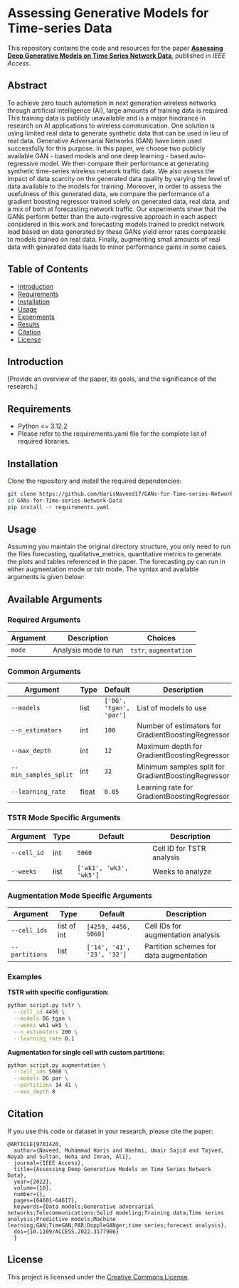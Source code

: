 # Assessing Generative Models for Time-series Data

This repository contains the code and resources for the paper [**Assessing Deep Generative Models on Time Series Network Data**](https://ieeexplore.ieee.org/document/9781420), published in *IEEE Access*. 

## Abstract

To achieve zero touch automation in next generation wireless networks through artificial intelligence (AI), large amounts of training data is required. This training data is publicly unavailable and is a major hindrance in research on AI applications to wireless communication. One solution is using limited real data to generate synthetic data that can be used in lieu of real data. Generative Adversarial Networks (GAN) have been used successfully for this purpose. In this paper, we choose two publicly available GAN - based models and one deep learning - based auto-regressive model. We then compare their performance at generating synthetic time-series wireless network traffic data. We also assess the impact of data scarcity on the generated data quality by varying the level of data available to the models for training. Moreover, in order to assess the usefulness of this generated data, we compare the performance of a gradient boosting regressor trained solely on generated data, real data, and a mix of both at forecasting network traffic. Our experiments show that the GANs perform better than the auto-regressive approach in each aspect considered in this work and forecasting models trained to predict network load based on data generated by these GANs yield error rates comparable to models trained on real data. Finally, augmenting small amounts of real data with generated data leads to minor performance gains in some cases.

## Table of Contents

- [Introduction](#introduction)
- [Requirements](#requirements)
- [Installation](#installation)
- [Usage](#usage)
- [Experiments](#experiments)
- [Results](#results)
- [Citation](#citation)
- [License](#license)

## Introduction

[Provide an overview of the paper, its goals, and the significance of the research.]

## Requirements

- Python <= 3.12.2
- Please refer to the requirements.yaml file for the complete list of required libraries.

## Installation

Clone the repository and install the required dependencies:

```bash
git clone https://github.com/HarisNaveed17/GANs-for-Time-series-Network-Data.git
cd GANs-for-Time-series-Network-Data
pip install -r requirements.yaml
```

## Usage

Assuming you maintain the original directory structure, you only need to run the files forecasting, qualitative_metrics, quantitative metrics to generate the plots and tables referenced in the paper. The forecasting.py can run in either augmentation mode or tstr mode. The syntax and available arguments is given below:

## Available Arguments

### Required Arguments
| Argument | Description | Choices |
|----------|-------------|---------|
| `mode` | Analysis mode to run | `tstr`, `augmentation` |

### Common Arguments
| Argument | Type | Default | Description |
|----------|------|---------|-------------|
| `--models` | list | `['DG', 'tgan', 'par']` | List of models to use |
| `--n_estimators` | int | `100` | Number of estimators for GradientBoostingRegressor |
| `--max_depth` | int | `12` | Maximum depth for GradientBoostingRegressor |
| `--min_samples_split` | int | `32` | Minimum samples split for GradientBoostingRegressor |
| `--learning_rate` | float | `0.05` | Learning rate for GradientBoostingRegressor |

### TSTR Mode Specific Arguments
| Argument | Type | Default | Description |
|----------|------|---------|-------------|
| `--cell_id` | int | `5060` | Cell ID for TSTR analysis |
| `--weeks` | list | `['wk1', 'wk3', 'wk5']` | Weeks to analyze |

### Augmentation Mode Specific Arguments
| Argument | Type | Default | Description |
|----------|------|---------|-------------|
| `--cell_ids` | list of int | `[4259, 4456, 5060]` | Cell IDs for augmentation analysis |
| `--partitions` | list | `['14', '41', '23', '32']` | Partition schemes for data augmentation |


### Examples

**TSTR with specific configuration:**
```bash
python script.py tstr \
  --cell_id 4456 \
  --models DG tgan \
  --weeks wk1 wk5 \
  --n_estimators 200 \
  --learning_rate 0.1
```

**Augmentation for single cell with custom partitions:**
```bash
python script.py augmentation \
  --cell_ids 5060 \
  --models DG par \
  --partitions 14 41 \
  --max_depth 8
```

## Citation

If you use this code or dataset in your research, please cite the paper:

```
@ARTICLE{9781420,
  author={Naveed, Muhammad Haris and Hashmi, Umair Sajid and Tajved, Nayab and Sultan, Neha and Imran, Ali},
  journal={IEEE Access}, 
  title={Assessing Deep Generative Models on Time Series Network Data}, 
  year={2022},
  volume={10},
  number={},
  pages={64601-64617},
  keywords={Data models;Generative adversarial networks;Telecommunications;Solid modeling;Training data;Time series analysis;Predictive models;Machine learning;GAN;TimeGAN;PAR;DoppleGANger;time series;forecast analysis},
  doi={10.1109/ACCESS.2022.3177906}
  }

```

## License

This project is licensed under the [Creative Commons License](https://creativecommons.org/licenses/by/4.0/).
